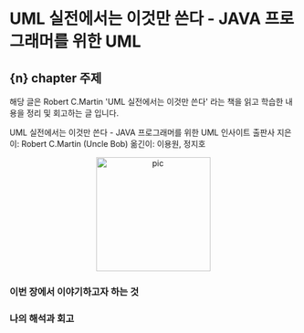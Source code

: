# UML 실전에서는 이것만 쓴다 - JAVA 프로그래머를 위한 UML

## {n} chapter 주제

해당 글은 Robert C.Martin 'UML 실전에서는 이것만 쓴다' 라는 책을 읽고 학습한 내용을 정리 및 회고하는 글 입니다.

UML 실전에서는 이것만 쓴다 - JAVA 프로그래머를 위한 UML
인사이트 출판사
지은이: Robert C.Martin (Uncle Bob)
옮긴이: 이용원, 정지호

<div align="center">
 <img src="https://tva1.sinaimg.cn/middle/e6c9d24egy1h1rkahxn5mj20440590so.jpg" style="width: 200px; height: 200px" alt="pic">
</div>

### 이번 장에서 이야기하고자 하는 것

### 나의 해석과 회고
